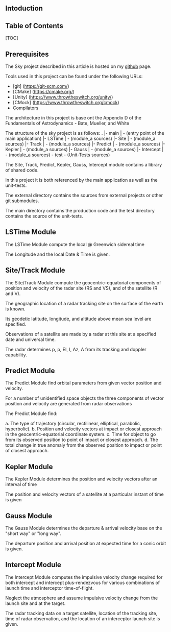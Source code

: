 Intoduction
---------------

Table of Contents
---------------

[TOC]

Prerequisites
---------------

The Sky project described in this article is hosted on my [github](https://git-scm.com/) page. 

Tools used in this project can be found under the following URLs:

* [git] (https://git-scm.com/)
* [CMake] (https://cmake.org/)
* [Unity] (https://www.throwtheswitch.org/unity/)
* [CMock] (https://www.throwtheswitch.org/cmock)
* Compilators

The architecture in this project is base ont the Appendix D of the Fundamentals of Astrodynamics - Bate, Mueller, and White

The structure of the sky project is as follows:
.
|- main
|  \- (entry point of the main application)
|- LSTime
|  \- (module_a sources)
|- Site
|  \- (module_a sources)
|- Track
|  \- (module_a sources)
|- Predict
|  \- (module_a sources)
|- Kepler
|  \- (module_a sources)
|- Gauss
|  \- (module_a sources)
|- Intercept
|  \- (module_a sources)
\- test
\- (Unit-Tests sources)

The Site, Track, Predict, Kepler, Gauss, Intercept module contains a library of shared code. 

In this project it is both referenced by the main application as well as the unit-tests.

The external directory contains the sources from external projects or other git submodules. 

The main directory contains the production code and the test directory contains the source of the unit-tests.

LSTime Module
-----------------

The LSTime Module compute the local @ Greenwich sidereal time 

The Longitude and the local Date & Time is given.

Site/Track Module
-----------------

The Site/Track Module compute the geocentric-equatorial components of position and velocity of the radar site (RS and VS), and of the satellite (R and V).

The geographic location of a radar tracking site on the surface of the earth is known. 

Its geodetic latitude, longitude, and altitude above mean sea level are specified. 

Observations of a satellite are made by a radar at this site at a specified date and universal time. 

The radar determines p, p, EI, I, Az, A from its tracking and doppler capability.

Predict Module
-----------------

The Predict Module find orbital parameters from given vector position and velocity.

For a number of unidentified space objects the three components of vector position and velocity are generated from radar observations 

The Predict Module find:

a. The type of trajectory (circular, rectilinear, elliptical, parabolic, hyperbolic).
b. Position and velocity vectors at impact or closest approach in the geocentric-equatorial coordinate system.
c. Time for object to go from its observed position to point of impact or closest approach.
d. The total change in true anomaly from the observed position to impact or point of closest approach.

Kepler Module
-----------------
The Kepler Module determines the position and velocity vectors after an interval of time 

The position and velocity vectors of a satellite at a particular instant of time is given

Gauss Module
-----------------

The Gauss Module determines the departure & arrival velocity base on the "short way" or "long way".

The departure position and arrival position at expected time for a conic orbit is given.

Intercept Module
-----------------

The Intercept Module computes the impulsive velocity change required for both intercept and intercept­ plus-rendezvous for various combinations of launch time and interceptor time-of-flight. 

Neglect the atmosphere and assume impulsive velocity change from the launch site and at the target. 

The radar tracking data on a target satellite, location of the tracking site, time of radar observation, and the location of an interceptor launch site is given. 
